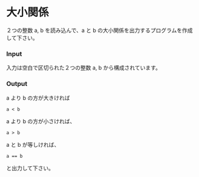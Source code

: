 # 大小関係

２つの整数 a, b を読み込んで、a と b の大小関係を出力するプログラムを作成して下さい。

### Input

入力は空白で区切られた２つの整数 a, b から構成されています。

### Output

a より b の方が大きければ
```
a < b
```

a より b の方が小さければ、
```
a > b
```

a と b が等しければ、
```
a == b
```

と出力して下さい。
